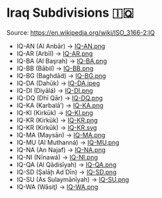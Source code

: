 # Iraq Subdivisions 🇮🇶

Source: https://en.wikipedia.org/wiki/ISO_3166-2:IQ

* IQ-AN (Al Anbār) -> [IQ-AN.png](https://github.com/amckenna41/iso3166-flag-icons/blob/main/iso3166-2-icons/IQ/IQ-AN.png)
* IQ-AR (Arbīl) -> [IQ-AR.png](https://github.com/amckenna41/iso3166-flag-icons/blob/main/iso3166-2-icons/IQ/IQ-AR.png)
* IQ-BA (Al Başrah) -> [IQ-BA.png](https://github.com/amckenna41/iso3166-flag-icons/blob/main/iso3166-2-icons/IQ/IQ-BA.png)
* IQ-BB (Bābil) -> [IQ-BB.png](https://github.com/amckenna41/iso3166-flag-icons/blob/main/iso3166-2-icons/IQ/IQ-BB.png)
* IQ-BG (Baghdād) -> [IQ-BG.png](https://github.com/amckenna41/iso3166-flag-icons/blob/main/iso3166-2-icons/IQ/IQ-BG.png)
* IQ-DA (Dahūk) -> [IQ-DA.jpeg](https://github.com/amckenna41/iso3166-flag-icons/blob/main/iso3166-2-icons/IQ/IQ-DA.jpeg)
* IQ-DI (Diyālá) -> [IQ-DI.png](https://github.com/amckenna41/iso3166-flag-icons/blob/main/iso3166-2-icons/IQ/IQ-DI.png)
* IQ-DQ (Dhī Qār) -> [IQ-DQ.png](https://github.com/amckenna41/iso3166-flag-icons/blob/main/iso3166-2-icons/IQ/IQ-DQ.png)
* IQ-KA (Karbalā’) -> [IQ-KA.png](https://github.com/amckenna41/iso3166-flag-icons/blob/main/iso3166-2-icons/IQ/IQ-KA.png)
* IQ-KI (Kirkūk) -> [IQ-KI.png](https://github.com/amckenna41/iso3166-flag-icons/blob/main/iso3166-2-icons/IQ/IQ-KI.png)
* IQ-KR (Kirkūk) -> [IQ-KR.png](https://github.com/amckenna41/iso3166-flag-icons/blob/main/iso3166-2-icons/IQ/IQ-KR.png)
* IQ-KR (Kirkūk) -> [IQ-KR.svg](https://github.com/amckenna41/iso3166-flag-icons/blob/main/iso3166-2-icons/IQ/IQ-KR.svg)
* IQ-MA (Maysān) -> [IQ-MA.png](https://github.com/amckenna41/iso3166-flag-icons/blob/main/iso3166-2-icons/IQ/IQ-MA.png)
* IQ-MU (Al Muthanná) -> [IQ-MU.png](https://github.com/amckenna41/iso3166-flag-icons/blob/main/iso3166-2-icons/IQ/IQ-MU.png)
* IQ-NA (An Najaf) -> [IQ-NA.png](https://github.com/amckenna41/iso3166-flag-icons/blob/main/iso3166-2-icons/IQ/IQ-NA.png)
* IQ-NI (Nīnawá) -> [IQ-NI.png](https://github.com/amckenna41/iso3166-flag-icons/blob/main/iso3166-2-icons/IQ/IQ-NI.png)
* IQ-QA (Al Qādisīyah) -> [IQ-QA.png](https://github.com/amckenna41/iso3166-flag-icons/blob/main/iso3166-2-icons/IQ/IQ-QA.png)
* IQ-SD (Şalāḩ Ad Dīn) -> [IQ-SD.png](https://github.com/amckenna41/iso3166-flag-icons/blob/main/iso3166-2-icons/IQ/IQ-SD.png)
* IQ-SU (As Sulaymānīyah) -> [IQ-SU.png](https://github.com/amckenna41/iso3166-flag-icons/blob/main/iso3166-2-icons/IQ/IQ-SU.png)
* IQ-WA (Wāsiţ) -> [IQ-WA.png](https://github.com/amckenna41/iso3166-flag-icons/blob/main/iso3166-2-icons/IQ/IQ-WA.png)
